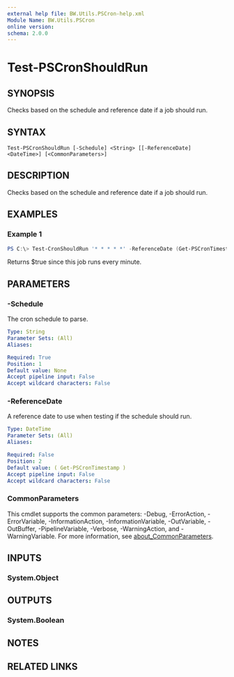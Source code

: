 ```yaml
---
external help file: BW.Utils.PSCron-help.xml
Module Name: BW.Utils.PSCron
online version:
schema: 2.0.0
---
```


# Test-PSCronShouldRun

## SYNOPSIS
Checks based on the schedule and reference date if a job should run.

## SYNTAX

```
Test-PSCronShouldRun [-Schedule] <String> [[-ReferenceDate] <DateTime>] [<CommonParameters>]
```

## DESCRIPTION
Checks based on the schedule and reference date if a job should run.

## EXAMPLES

### Example 1
```powershell
PS C:\> Test-CronShouldRun '* * * * *' -ReferenceDate (Get-PSCronTimestamp)
```

Returns $true since this job runs every minute.

## PARAMETERS

### -Schedule
The cron schedule to parse.

```yaml
Type: String
Parameter Sets: (All)
Aliases:

Required: True
Position: 1
Default value: None
Accept pipeline input: False
Accept wildcard characters: False
```

### -ReferenceDate
A reference date to use when testing if the schedule should run.

```yaml
Type: DateTime
Parameter Sets: (All)
Aliases:

Required: False
Position: 2
Default value: ( Get-PSCronTimestamp )
Accept pipeline input: False
Accept wildcard characters: False
```

### CommonParameters
This cmdlet supports the common parameters: -Debug, -ErrorAction, -ErrorVariable, -InformationAction, -InformationVariable, -OutVariable, -OutBuffer, -PipelineVariable, -Verbose, -WarningAction, and -WarningVariable. For more information, see [about_CommonParameters](http://go.microsoft.com/fwlink/?LinkID=113216).

## INPUTS

### System.Object

## OUTPUTS

### System.Boolean

## NOTES

## RELATED LINKS
